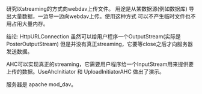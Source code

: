 研究以streaming的方式向webdav上传文件。 用途是从某数据源(例如数据库) 导出大量数据，一边导一边向webdav上传。使用这种方式 可以不产生临时文件也不用占用大量内存。

结论:
HttpURLConnection 虽然可以给用户程序一个OutputStream(实际是PosterOutputStream) 但是并没有真正streaming，它要等close之后才向服务器发送数据。

AHC可以实现真正的streaming，它需要用户程序给一个InputStream用来提供要上传的数据。UseAhcInitiator 和 UploadInitiatorAHC 做出了演示。

服务器是 apache mod_dav。
